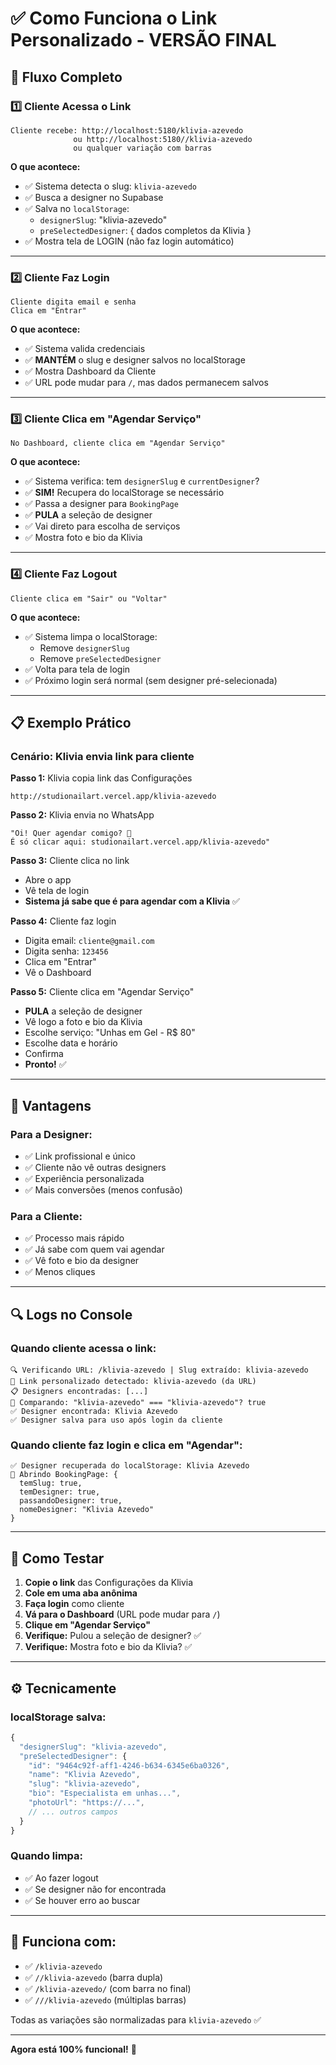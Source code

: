 # ✅ Como Funciona o Link Personalizado - VERSÃO FINAL

## 🔄 Fluxo Completo

### 1️⃣ Cliente Acessa o Link
```
Cliente recebe: http://localhost:5180/klivia-azevedo
              ou http://localhost:5180//klivia-azevedo
              ou qualquer variação com barras
```

**O que acontece:**
- ✅ Sistema detecta o slug: `klivia-azevedo`
- ✅ Busca a designer no Supabase
- ✅ Salva no `localStorage`:
  - `designerSlug`: "klivia-azevedo"
  - `preSelectedDesigner`: { dados completos da Klivia }
- ✅ Mostra tela de LOGIN (não faz login automático)

---

### 2️⃣ Cliente Faz Login
```
Cliente digita email e senha
Clica em "Entrar"
```

**O que acontece:**
- ✅ Sistema valida credenciais
- ✅ **MANTÉM** o slug e designer salvos no localStorage
- ✅ Mostra Dashboard da Cliente
- ✅ URL pode mudar para `/`, mas dados permanecem salvos

---

### 3️⃣ Cliente Clica em "Agendar Serviço"
```
No Dashboard, cliente clica em "Agendar Serviço"
```

**O que acontece:**
- ✅ Sistema verifica: tem `designerSlug` e `currentDesigner`?
- ✅ **SIM!** Recupera do localStorage se necessário
- ✅ Passa a designer para `BookingPage`
- ✅ **PULA** a seleção de designer
- ✅ Vai direto para escolha de serviços
- ✅ Mostra foto e bio da Klivia

---

### 4️⃣ Cliente Faz Logout
```
Cliente clica em "Sair" ou "Voltar"
```

**O que acontece:**
- ✅ Sistema limpa o localStorage:
  - Remove `designerSlug`
  - Remove `preSelectedDesigner`
- ✅ Volta para tela de login
- ✅ Próximo login será normal (sem designer pré-selecionada)

---

## 📋 Exemplo Prático

### Cenário: Klivia envia link para cliente

**Passo 1:** Klivia copia link das Configurações
```
http://studionailart.vercel.app/klivia-azevedo
```

**Passo 2:** Klivia envia no WhatsApp
```
"Oi! Quer agendar comigo? 💅
É só clicar aqui: studionailart.vercel.app/klivia-azevedo"
```

**Passo 3:** Cliente clica no link
- Abre o app
- Vê tela de login
- **Sistema já sabe que é para agendar com a Klivia** ✅

**Passo 4:** Cliente faz login
- Digita email: `cliente@gmail.com`
- Digita senha: `123456`
- Clica em "Entrar"
- Vê o Dashboard

**Passo 5:** Cliente clica em "Agendar Serviço"
- **PULA** a seleção de designer
- Vê logo a foto e bio da Klivia
- Escolhe serviço: "Unhas em Gel - R$ 80"
- Escolhe data e horário
- Confirma
- **Pronto!** ✅

---

## 🎯 Vantagens

### Para a Designer:
- ✅ Link profissional e único
- ✅ Cliente não vê outras designers
- ✅ Experiência personalizada
- ✅ Mais conversões (menos confusão)

### Para a Cliente:
- ✅ Processo mais rápido
- ✅ Já sabe com quem vai agendar
- ✅ Vê foto e bio da designer
- ✅ Menos cliques

---

## 🔍 Logs no Console

### Quando cliente acessa o link:
```
🔍 Verificando URL: /klivia-azevedo | Slug extraído: klivia-azevedo
🔗 Link personalizado detectado: klivia-azevedo (da URL)
📋 Designers encontradas: [...]
🔎 Comparando: "klivia-azevedo" === "klivia-azevedo"? true
✅ Designer encontrada: Klivia Azevedo
✅ Designer salva para uso após login da cliente
```

### Quando cliente faz login e clica em "Agendar":
```
✅ Designer recuperada do localStorage: Klivia Azevedo
🎯 Abrindo BookingPage: {
  temSlug: true,
  temDesigner: true,
  passandoDesigner: true,
  nomeDesigner: "Klivia Azevedo"
}
```

---

## 🧪 Como Testar

1. **Copie o link** das Configurações da Klivia
2. **Cole em uma aba anônima**
3. **Faça login** como cliente
4. **Vá para o Dashboard** (URL pode mudar para `/`)
5. **Clique em "Agendar Serviço"**
6. **Verifique:** Pulou a seleção de designer? ✅
7. **Verifique:** Mostra foto e bio da Klivia? ✅

---

## ⚙️ Tecnicamente

### localStorage salva:
```javascript
{
  "designerSlug": "klivia-azevedo",
  "preSelectedDesigner": {
    "id": "9464c92f-aff1-4246-b634-6345e6ba0326",
    "name": "Klivia Azevedo",
    "slug": "klivia-azevedo",
    "bio": "Especialista em unhas...",
    "photoUrl": "https://...",
    // ... outros campos
  }
}
```

### Quando limpa:
- ✅ Ao fazer logout
- ✅ Se designer não for encontrada
- ✅ Se houver erro ao buscar

---

## 🚀 Funciona com:

- ✅ `/klivia-azevedo`
- ✅ `//klivia-azevedo` (barra dupla)
- ✅ `/klivia-azevedo/` (com barra no final)
- ✅ `///klivia-azevedo` (múltiplas barras)

Todas as variações são normalizadas para `klivia-azevedo` ✅

---

**Agora está 100% funcional!** 🎉
